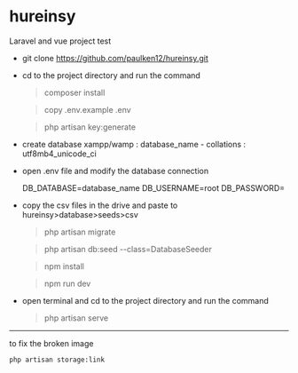# hureinsy
Laravel and vue project test

- git clone https://github.com/paulken12/hureinsy.git

- cd to the project directory and run the command

    >composer install 

    >copy .env.example .env 

    >php artisan key:generate

- create database xampp/wamp : database_name - collations : utf8mb4_unicode_ci

- open .env file and modify the database connection

	DB_DATABASE=database_name
	DB_USERNAME=root
	DB_PASSWORD=

- copy the csv files in the drive and paste to hureinsy>database>seeds>csv

    >php artisan migrate

    >php artisan db:seed --class=DatabaseSeeder

    >npm install

    >npm run dev

- open terminal and cd to the project directory and run the command
    
    >php artisan serve

--------------------------------------------------------------
to fix the broken image 

    php artisan storage:link

